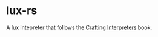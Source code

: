 # lux-rs

A lux intepreter that follows the [Crafting Interpreters](https://craftinginterpreters.com/scanning.html) book.
